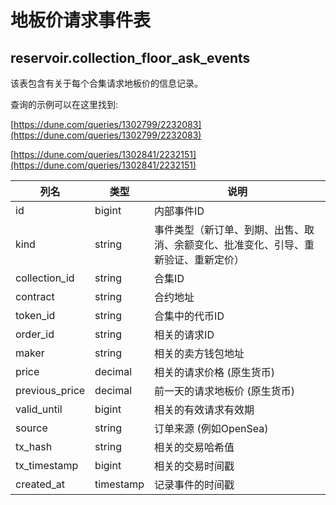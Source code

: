# 地板价请求事件表

## **reservoir.collection\_floor\_ask\_events**

该表包含有关于每个合集请求地板价的信息记录。

查询的示例可以在这里找到:

[https://dune.com/queries/1302799/2232083](https://dune.com/queries/1302799/2232083)

[https://dune.com/queries/1302841/2232151](https://dune.com/queries/1302841/2232151)

| **列名** | **类型**  | **说明**                                                                                                 |
|-----------------|-----------|-----------------------------------------------------------------------------------------------------------------|
| id              | bigint    | 内部事件ID                                                                                              |
| kind            | string    | 事件类型（新订单、到期、出售、取消、余额变化、批准变化、引导、重新验证、重新定价） |
| collection\_id  | string    | 合集ID                                                                                                   |
| contract        | string    | 合约地址                                                                                                |
| token\_id       | string    | 合集中的代币ID                                                                              |
| order\_id       | string    | 相关的请求ID                                                                                              |
| maker           | string    | 相关的卖方钱包地址                                                                            |
| price           | decimal   | 相关的请求价格 (原生货币)                                                                         |
| previous\_price | decimal   | 前一天的请求地板价 (原生货币)                                                                      |
| valid\_until    | bigint    | 相关的有效请求有效期                                                                              |
| source          | string    | 订单来源 (例如OpenSea)                                                                           |
| tx\_hash        | string    | 相关的交易哈希值                                                                                     |
| tx\_timestamp   | bigint    | 相关的交易时间戳                                                                                |
| created\_at     | timestamp | 记录事件的时间戳                                                                                |
